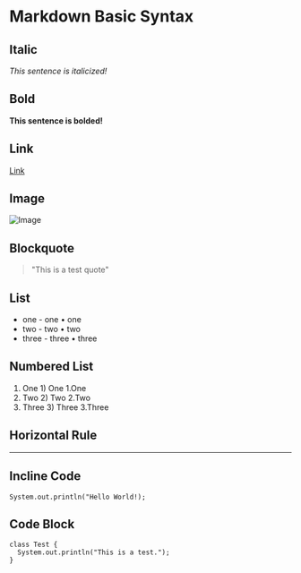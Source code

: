 # Markdown Basic Syntax

## Italic
_This sentence is italicized!_

## Bold
__This sentence is bolded!__

## Link
[Link][1]

[1]: https://ucsd.edu/

## Image
![Image][1]

[1]: https://upload.wikimedia.org/wikipedia/commons/a/ab/Apple-logo.png

## Blockquote
> "This is a test quote"

## List
* one   - one   • one
* two   - two   • two
* three - three • three

## Numbered List
1. One    1) One    1.One
2. Two    2) Two    2.Two
3. Three  3) Three  3.Three

## Horizontal Rule
***

##  Incline Code
`System.out.println("Hello World!);`

## Code Block
```
class Test {
  System.out.println("This is a test.");
}
```
